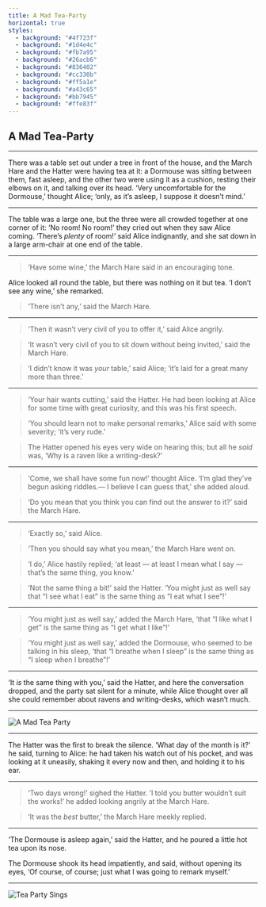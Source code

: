 ```yaml
---
title: A Mad Tea-Party
horizontal: true
styles:
  - background: "#4f723f"
  - background: "#1d4e4c"
  - background: "#fb7a95"
  - background: "#26acb6"
  - background: "#836402"
  - background: "#cc330b"
  - background: "#ff5a1e"
  - background: "#a43c65"
  - background: "#bb7945"
  - background: "#ffe83f"
---
```


## A Mad Tea-Party

---

There was a table set out under a tree in front of the house, and the March Hare and the Hatter were having tea at it: a Dormouse was sitting between them, fast asleep, and the other two were using it as a cushion, resting their elbows on it, and talking over its head. ‘Very uncomfortable for the Dormouse,’ thought Alice; ‘only, as it’s asleep, I suppose it doesn’t mind.’

---

The table was a large one, but the three were all crowded together at one corner of it: ‘No room! No room!’ they cried out when they saw Alice coming. ‘There’s *plenty* of room!’ said Alice indignantly, and she sat down in a large arm-chair at one end of the table.

---

> ‘Have some wine,’ the March Hare said in an encouraging tone.

Alice looked all round the table, but there was nothing on it but tea. ‘I don’t see any wine,’ she remarked.

> ‘There isn’t any,’ said the March Hare.

---

> ‘Then it wasn’t very civil of you to offer it,’ said Alice angrily.

> ‘It wasn’t very civil of you to sit down without being invited,’ said the March Hare.

> ‘I didn’t know it was *your* table,’ said Alice; ‘it’s laid for a great many more than three.’

---

> ‘Your hair wants cutting,’ said the Hatter. He had been looking at Alice for some time with great curiosity, and this was his first speech.

> ‘You should learn not to make personal remarks,’ Alice said with some severity; ‘it’s very rude.’

> The Hatter opened his eyes very wide on hearing this; but all he *said* was, ‘Why is a raven like a writing-desk?’

---

> ‘Come, we shall have some fun now!’ thought Alice. ‘I’m glad they’ve begun asking riddles.— I believe I can guess that,’ she added aloud.

> ‘Do you mean that you think you can find out the answer to it?’ said the March Hare.

---

> ‘Exactly so,’ said Alice.

> ‘Then you should say what you mean,’ the March Hare went on.

> ‘I do,’ Alice hastily replied; ‘at least — at least I mean what I say — that’s the same thing, you know.’

> ‘Not the same thing a bit!’ said the Hatter. ‘You might just as well say that “I see what I eat” is the same thing as “I eat what I see”!’

---

> ‘You might just as well say,’ added the March Hare, ‘that “I like what I get” is the same thing as “I get what I like”!’

> ‘You might just as well say,’ added the Dormouse, who seemed to be talking in his sleep, ‘that “I breathe when I sleep” is the same thing as “I sleep when I breathe”!’

---

‘It *is* the same thing with you,’ said the Hatter, and here the conversation dropped, and the party sat silent for a minute, while Alice thought over all she could remember about ravens and writing-desks, which wasn’t much.

---

![A Mad Tea Party](https://vignette4.wikia.nocookie.net/disney/images/c/c0/Tea-party-in-wonderland.jpg/revision/latest/scale-to-width-down/1280?cb=20140907031444 "A Mad Tea Party")

---

The Hatter was the first to break the silence. ‘What day of the month is it?’ he said, turning to Alice: he had taken his watch out of his pocket, and was looking at it uneasily, shaking it every now and then, and holding it to his ear.

---

> ‘Two days wrong!’ sighed the Hatter. ‘I told you butter wouldn’t suit the works!’ he added looking angrily at the March Hare.

> ‘It was the *best* butter,’ the March Hare meekly replied.

---

‘The Dormouse is asleep again,’ said the Hatter, and he poured a little hot tea upon its nose.

The Dormouse shook its head impatiently, and said, without opening its eyes, ‘Of course, of course; just what I was going to remark myself.’

---

![Tea Party Sings](https://vignette1.wikia.nocookie.net/disney/images/c/c4/Tumblr_n1daqlThFS1qhcrb0o1_1280.jpg/revision/latest/scale-to-width-down/1280?cb=20140222021641 "Tea Party Sings")